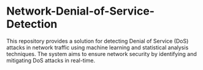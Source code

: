 # Network-Denial-of-Service-Detection
This repository provides a solution for detecting Denial of Service (DoS) attacks in network traffic using machine learning and statistical analysis techniques. The system aims to ensure network security by identifying and mitigating DoS attacks in real-time.
